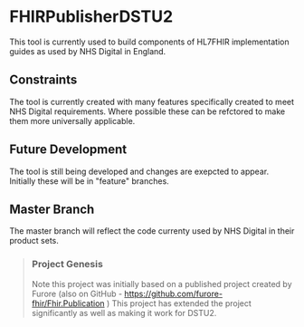 # FHIRPublisherDSTU2
This tool is currently used to build components of HL7FHIR implementation guides as used by NHS Digital in England.

## Constraints
The tool is currently created with many features specifically created to meet NHS Digital requirements. Where possible these can be refctored to make them more universally applicable.

## Future Development ##
The tool is still being developed and changes are exepcted to appear. Initially these will be in "feature" branches.

## Master Branch ##
The master branch will reflect the code currenty used by NHS Digital in their product sets.

> ### Project Genesis
> Note this project was initially based on a published project created by Furore (also on GitHub - https://github.com/furore-fhir/Fhir.Publication )
> This project has extended the project significantly as well as making it work for DSTU2.

